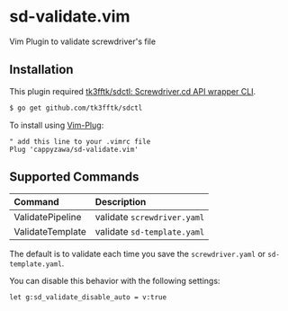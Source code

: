 # sd-validate.vim
Vim Plugin to validate screwdriver's file

## Installation
This plugin required [tk3fftk/sdctl: Screwdriver\.cd API wrapper CLI](https://github.com/tk3fftk/sdctl).

```bash
$ go get github.com/tk3fftk/sdctl
```

To install using [Vim-Plug](https://github.com/junegunn/vim-plug):
```
" add this line to your .vimrc file
Plug 'cappyzawa/sd-validate.vim'
```

## Supported Commands
|Command|Description|
|:---|:---|
|ValidatePipeline|validate `screwdriver.yaml`|
|ValidateTemplate|validate `sd-template.yaml`|

The default is to validate each time you save the `screwdriver.yaml` or `sd-template.yaml`.

You can disable this behavior with the following settings:
```
let g:sd_validate_disable_auto = v:true
```
